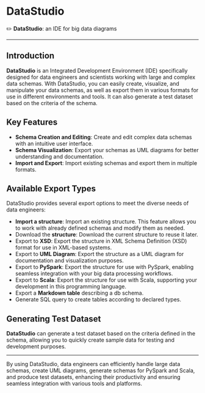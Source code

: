 # DataStudio

✏️ **DataStudio**: an IDE for big data diagrams

---

## Introduction

**DataStudio** is an Integrated Development Environment (IDE) specifically designed for data engineers and scientists working with large and complex data schemas. With DataStudio, you can easily create, visualize, and manipulate your data schemas, as well as export them in various formats for use in different environments and tools. It can also generate a test dataset based on the criteria of the schema.

## Key Features

- **Schema Creation and Editing**: Create and edit complex data schemas with an intuitive user interface.
- **Schema Visualization**: Export your schemas as UML diagrams for better understanding and documentation.
- **Import and Export**: Import existing schemas and export them in multiple formats.

## Available Export Types

DataStudio provides several export options to meet the diverse needs of data engineers:

- **Import a structure**: Import an existing structure. This feature allows you to work with already defined schemas and modify them as needed.
- Download the **structure**: Download the current structure to reuse it later.
- Export to **XSD**: Export the structure in XML Schema Definition (XSD) format for use in XML-based systems.
- Export to **UML Diagram**: Export the structure as a UML diagram for documentation and visualization purposes.
- Export to **PySpark**: Export the structure for use with PySpark, enabling seamless integration with your big data processing workflows.
- Export to **Scala**: Export the structure for use with Scala, supporting your development in this programming language.
- Export a **Markdown table** describing a db schema.
- Generate SQL query to create tables according to declared types.

## Generating Test Dataset

**DataStudio** can generate a test dataset based on the criteria defined in the schema, allowing you to quickly create sample data for testing and development purposes.

---

By using DataStudio, data engineers can efficiently handle large data schemas, create UML diagrams, generate schemas for PySpark and Scala, and produce test datasets, enhancing their productivity and ensuring seamless integration with various tools and platforms.
